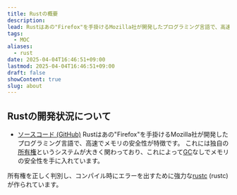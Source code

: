 ```yaml
---
title: Rustの概要
description: 
lead: Rustはあの"Firefox"を手掛けるMozilla社が開発したプログラミング言語で、高速でメモリの安全性が特徴です。
tags:
  - MOC
aliases:
  - rust
date: 2025-04-04T16:46:51+09:00
lastmod: 2025-04-04T16:46:51+09:00
draft: false
showContent: true
slug: about
---
```

## Rustの開発状況について
- [ソースコード (GitHub)](https://github.com/rust-lang/rust)
Rustはあの"Firefox"を手掛けるMozilla社が開発したプログラミング言語で、高速でメモリの安全性が特徴です。
これには独自の[所有権](所有権.md)というシステムが大きく関わっており、これによって[GC](../ガベージコレクション.md)なしでメモリの安全性を手に入れています。

所有権を正しく判別し、コンパイル時にエラーを出すために強力な[rustc](rustc.md) (rustc)が作られています。
